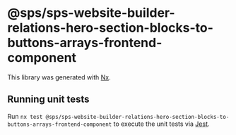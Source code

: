 # @sps/sps-website-builder-relations-hero-section-blocks-to-buttons-arrays-frontend-component

This library was generated with [Nx](https://nx.dev).

## Running unit tests

Run `nx test @sps/sps-website-builder-relations-hero-section-blocks-to-buttons-arrays-frontend-component` to execute the unit tests via [Jest](https://jestjs.io).
